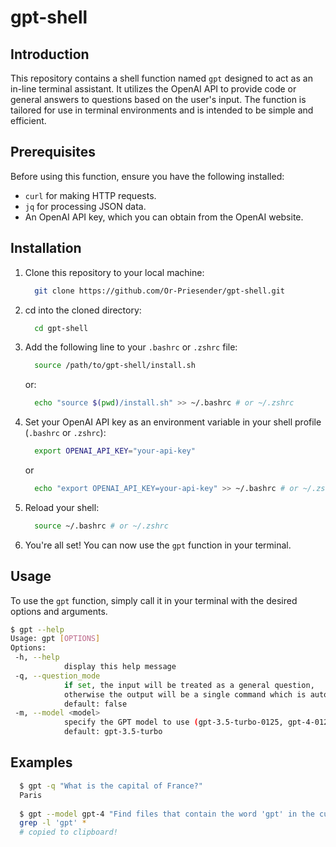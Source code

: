 # gpt-shell

## Introduction

This repository contains a shell function named `gpt` designed to act as an in-line terminal assistant. It utilizes the OpenAI API to provide code or general answers to questions based on the user's input. The function is tailored for use in terminal environments and is intended to be simple and efficient.

## Prerequisites

Before using this function, ensure you have the following installed:
- `curl` for making HTTP requests.
- `jq` for processing JSON data.
- An OpenAI API key, which you can obtain from the OpenAI website.

## Installation

1. Clone this repository to your local machine:
    ```bash
      git clone https://github.com/Or-Priesender/gpt-shell.git
    ```
2. cd into the cloned directory:
    ```bash
      cd gpt-shell
    ``` 
3. Add the following line to your `.bashrc` or `.zshrc` file:
    ```bash
      source /path/to/gpt-shell/install.sh
    ```
    or:
    ```bash
      echo "source $(pwd)/install.sh" >> ~/.bashrc # or ~/.zshrc
    ```
4. Set your OpenAI API key as an environment variable in your shell profile (`.bashrc` or `.zshrc`):
    ```bash
      export OPENAI_API_KEY="your-api-key"
    ```
   or
    ```bash
      echo "export OPENAI_API_KEY=your-api-key" >> ~/.bashrc # or ~/.zshrc
    ```
5. Reload your shell:
    ```bash
      source ~/.bashrc # or ~/.zshrc
    ```
6. You're all set! You can now use the `gpt` function in your terminal.


## Usage

To use the `gpt` function, simply call it in your terminal with the desired options and arguments.
```bash
$ gpt --help
Usage: gpt [OPTIONS]
Options:
 -h, --help
			display this help message
 -q, --question_mode
			if set, the input will be treated as a general question,
			otherwise the output will be a single command which is automatically copied to your clipboard.
			default: false
 -m, --model <model>
			specify the GPT model to use (gpt-3.5-turbo-0125, gpt-4-0125-preview, gpt-4-turbo-preview, gpt-4).
			default: gpt-3.5-turbo
```

## Examples
```bash
  $ gpt -q "What is the capital of France?"
  Paris
  
  $ gpt --model gpt-4 "Find files that contain the word 'gpt' in the current directory"
  grep -l 'gpt' * 
  # copied to clipboard!
```